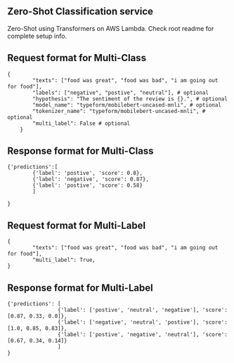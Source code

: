 ## Zero-Shot Classification service   
Zero-Shot using Transformers on AWS Lambda. Check root readme for complete setup info.

## Request format for Multi-Class
```
{
        "texts": ["food was great", "food was bad", "i am going out for food"],
        "labels": ["negative", "postive", "neutral"], # optional
        "hypothesis": "The sentiment of the review is {}.", # optional
        "model_name": "typeform/mobilebert-uncased-mnli", # optional
        "tokenizer_name": "typeform/mobilebert-uncased-mnli", # optional
        "multi_label": False # optional
    }
```

## Response format for Multi-Class
```
{'predictions':[
        {'label': 'postive', 'score': 0.8},
        {'label': 'negative', 'score': 0.87},
        {'label': 'postive', 'score': 0.58}
        ]
        
}
```

## Request format for Multi-Label
```
{
        "texts": ["food was great", "food was bad", "i am going out for food"],
        "multi_label": True,
}
```

## Response format for Multi-Label
```
{'predictions': [
                {'label': ['postive', 'neutral', 'negative'], 'score': [0.87, 0.33, 0.0]},
                {'label': ['negative', 'neutral', 'postive'], 'score': [1.0, 0.85, 0.83]},
                {'label': ['postive', 'negative', 'neutral'], 'score': [0.67, 0.34, 0.14]}
                ]
}
```

